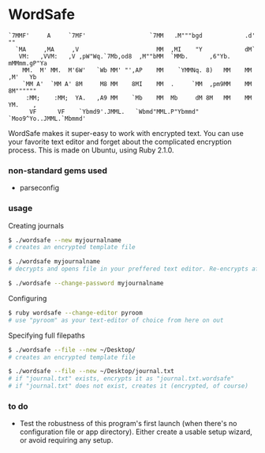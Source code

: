 # WordSafe

    `7MMF'     A     `7MF'                  `7MM   .M"""bgd            .d' ""      
      `MA     ,MA     ,V                      MM  ,MI    "Y            dM`         
       VM:   ,VVM:   ,V ,pW"Wq.`7Mb,od8  ,M""bMM  `MMb.      ,6"Yb.   mMMmm.gP"Ya  
        MM.  M' MM.  M'6W'   `Wb MM' "',AP    MM    `YMMNq. 8)   MM    MM ,M'   Yb 
        `MM A'  `MM A' 8M     M8 MM    8MI    MM  .     `MM  ,pm9MM    MM 8M"""""" 
         :MM;    :MM;  YA.   ,A9 MM    `Mb    MM  Mb     dM 8M   MM    MM YM.    , 
          VF      VF    `Ybmd9'.JMML.   `Wbmd"MML.P"Ybmmd"  `Moo9^Yo..JMML.`Mbmmd' 

WordSafe makes it super-easy to work with encrypted text. You can use your favorite text editor and forget about the complicated encryption process.
This is made on Ubuntu, using Ruby 2.1.0.

### non-standard gems used

- parseconfig

### usage

Creating journals
```bash
$ ./wordsafe --new myjournalname
# creates an encrypted template file
```

```bash
$ ./wordsafe myjournalname
# decrypts and opens file in your preffered text editor. Re-encrypts after you close the editor.
```

```bash
$ ./wordsafe --change-password myjournalname
```
Configuring

```bash
$ ruby wordsafe --change-editor pyroom
# use "pyroom" as your text-editor of choice from here on out
```

Specifying full filepaths

```bash
$ ./wordsafe --file --new ~/Desktop/
# creates an encrypted template file
```

```bash
$ ./wordsafe --file --new ~/Desktop/journal.txt
# if "journal.txt" exists, encrypts it as "journal.txt.wordsafe"
# if "journal.txt" does not exist, creates it (encrypted, of course)
```


### to do

- Test the robustness of this program's first launch (when there's no configuration file or app directory). Either create a usable setup wizard, or avoid requiring any setup.

